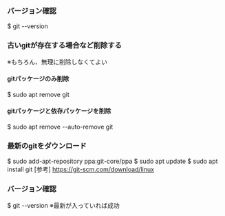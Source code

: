 ### バージョン確認
$ git --version

### 古いgitが存在する場合など削除する
※もちろん、無理に削除しなくてよい
#### gitパッケージのみ削除
$ sudo apt remove git

#### gitパッケージと依存パッケージを削除
$ sudo apt remove --auto-remove git

### 最新のgitをダウンロード
$ sudo add-apt-repository ppa:git-core/ppa
$ sudo apt update
$ sudo apt install git
[参考]
https://git-scm.com/download/linux

### バージョン確認
$ git --version
※最新が入っていれば成功
